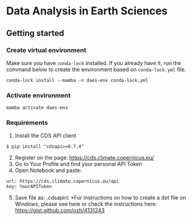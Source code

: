 # Data Analysis in Earth Sciences

## Getting started
### Create virtual environment

Make sure you have `conda-lock` installed. If you already have it, run the command below to create the environment based on `conda-lock.yml` file.

```
conda-lock install --mamba -n daes-env conda-lock.yml
```

### Activate environment

```
mamba activate daes-env
```
### Requirements
1. Install the CDS API client
```
$ pip install "cdsapi>=0.7.4"
```
2. Register on the page: https://cds.climate.copernicus.eu/
3. Go to Your Profile and find your personal API Token
4. Open Notebook and paste:
```
url: https://cds.climate.copernicus.eu/api
key: YourAPIToken
```
5. Save file as: .cdsapirc
*For instructions on how to create a dot file on Windows, please see here or check the instructions here: https://gist.github.com/ozh/4131243


